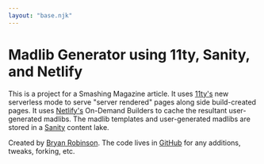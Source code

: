 ```yaml
---
layout: "base.njk"
---
```


# Madlib Generator using 11ty, Sanity, and Netlify

This is a project for a Smashing Magazine article. It uses [11ty's](https://11ty.dev) new serverless mode to serve "server rendered" pages along side build-created pages. It uses [Netlify's](https://netlify.com) On-Demand Builders to cache the resultant user-generated madlibs. The madlib templates and user-generated madlibs are stored in a [Sanity](https://sanity.io/) content lake.

Created by [Bryan Robinson](https://bryanlrobinson.com). The code lives in [GitHub](https://github.com/brob/madlibs) for any additions, tweaks, forking, etc.